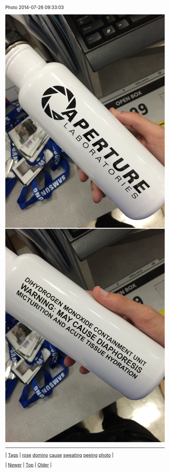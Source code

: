 <!--
title: Photo 2014-07-26 09
date: 2020-06-28T15:27:00.358Z
tags: rose, domino, cause, sweating, peeing, photo
-->


Photo 2014-07-26 09:33:03

![](92909054806-0.jpg)
![](92909054806-1.jpg)

<!--BOTTOM-POST-NAVIGATION-->
---

| [Tags](tags.md) | [rose](tag-rose.md) [domino](tag-domino.md) [cause](tag-cause.md) [sweating](tag-sweating.md) [peeing](tag-peeing.md) [photo](tag-photo.md) |

| [Newer](92905620981.md) | [Top](index.md) | [Older](92912098031.md) |
